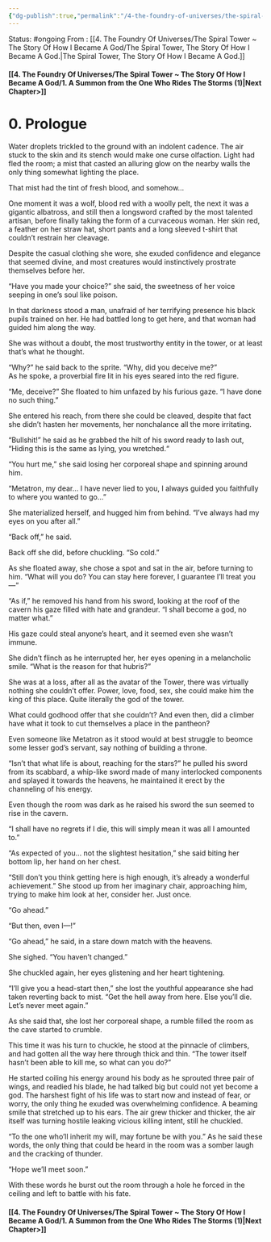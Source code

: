 ```yaml
---
{"dg-publish":true,"permalink":"/4-the-foundry-of-universes/the-spiral-tower-the-story-of-how-i-became-a-god/0-prologue/","created":"2024-08-31T23:47:17.630-04:00","updated":"2024-05-20T02:29:12.769-04:00"}
---
```


Status: #ongoing
From : [[4. The Foundry Of Universes/The Spiral Tower ~ The Story Of How I Became A God/The Spiral Tower, The Story Of How I Became A God.\|The Spiral Tower, The Story Of How I Became A God.]]
#### [[4. The Foundry Of Universes/The Spiral Tower ~ The Story Of How I Became A God/1. A Summon from the One Who Rides The Storms (1)\|Next Chapter>]]
# 0. Prologue

Water droplets trickled to the ground with an indolent cadence. The air stuck to the skin and its stench would make one curse olfaction. Light had fled the room; a mist that casted an alluring glow on the nearby walls the only thing somewhat lighting the place.

That mist had the tint of fresh blood, and somehow…

One moment it was a wolf, blood red with a woolly pelt, the next it was a gigantic albatross, and still then a longsword crafted by the most talented artisan, before finally taking the form of a curvaceous woman. Her skin red, a feather on her straw hat, short pants and a long sleeved t-shirt that couldn’t restrain her cleavage.

Despite the casual clothing she wore, she exuded confidence and elegance that seemed divine, and most creatures would instinctively prostrate themselves before her.

“Have you made your choice?” she said, the sweetness of her voice seeping in one’s soul like poison.

In that darkness stood a man, unafraid of her terrifying presence his black pupils trained on her. He had battled long to get here, and that woman had guided him along the way.

She was without a doubt, the most trustworthy entity in the tower, or at least that’s what he thought.

“Why?” he said back to the sprite. “Why, did you deceive me?”  
As he spoke, a proverbial fire lit in his eyes seared into the red figure.

“Me, deceive?” She floated to him unfazed by his furious gaze. “I have done no such thing.”

She entered his reach, from there she could be cleaved, despite that fact she didn’t hasten her movements, her nonchalance all the more irritating.

“Bullshit!” he said as he grabbed the hilt of his sword ready to lash out, “Hiding this is the same as lying, you wretched.“

“You hurt me,” she said losing her corporeal shape and spinning around him.

“Metatron, my dear… I have never lied to you, I always guided you faithfully to where you wanted to go…”

She materialized herself, and hugged him from behind. “I’ve always had my eyes on you after all.”

“Back off,” he said.

Back off she did, before chuckling. “So cold.”

As she floated away, she chose a spot and sat in the air, before turning to him. “What will you do? You can stay here forever, I guarantee I’ll treat you—“

“As if,” he removed his hand from his sword, looking at the roof of the cavern his gaze filled with hate and grandeur. “I shall become a god, no matter what.”

His gaze could steal anyone’s heart, and it seemed even she wasn’t immune.

She didn’t flinch as he interrupted her, her eyes opening in a melancholic smile. “What is the reason for that hubris?”

She was at a loss, after all as the avatar of the Tower, there was virtually nothing she couldn’t offer. Power, love, food, sex, she could make him the king of this place. Quite literally the god of the tower.

What could godhood offer that she couldn’t? And even then, did a climber have what it took to cut themselves a place in the pantheon?

Even someone like Metatron as it stood would at best struggle to beomce some lesser god’s servant, say nothing of building a throne.

“Isn’t that what life is about, reaching for the stars?” he pulled his sword from its scabbard, a whip-like sword made of many interlocked components and splayed it towards the heavens, he maintained it erect by the channeling of his energy.

Even though the room was dark as he raised his sword the sun seemed to rise in the cavern.

“I shall have no regrets if I die, this will simply mean it was all I amounted to.”

“As expected of you… not the slightest hesitation,” she said biting her bottom lip, her hand on her chest.

“Still don’t you think getting here is high enough, it’s already a wonderful achievement.” She stood up from her imaginary chair, approaching him, trying to make him look at her, consider her. Just once.

“Go ahead.”

“But then, even I—!”

“Go ahead,” he said, in a stare down match with the heavens.

She sighed. “You haven’t changed.”

She chuckled again, her eyes glistening and her heart tightening.

“I’ll give you a head-start then,” she lost the youthful appearance she had taken reverting back to mist. “Get the hell away from here. Else you’ll die. Let’s never meet again.”

As she said that, she lost her corporeal shape, a rumble filled the room as the cave started to crumble.

This time it was his turn to chuckle, he stood at the pinnacle of climbers, and had gotten all the way here through thick and thin. “The tower itself hasn’t been able to kill me, so what can you do?”

He started coiling his energy around his body as he sprouted three pair of wings, and readied his blade, he had talked big but could not yet become a god. The harshest fight of his life was to start now and instead of fear, or worry, the only thing he exuded was overwhelming confidence. A beaming smile that stretched up to his ears. The air grew thicker and thicker, the air itself was turning hostile leaking vicious killing intent, still he chuckled.

“To the one who’ll inherit my will, may fortune be with you.” As he said these words, the only thing that could be heard in the room was a somber laugh and the cracking of thunder.

“Hope we’ll meet soon.”

With these words he burst out the room through a hole he forced in the ceiling and left to battle with his fate.


####  [[4. The Foundry Of Universes/The Spiral Tower ~ The Story Of How I Became A God/1. A Summon from the One Who Rides The Storms (1)\|Next Chapter>]]